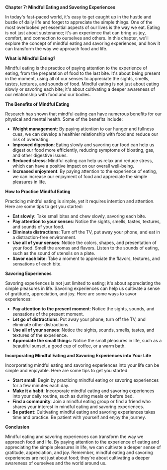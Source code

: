 <p><strong>Chapter 7: Mindful Eating and Savoring Experiences</strong></p>

<p>In today's fast-paced world, it's easy to get caught up in the hustle and bustle of daily life and forget to appreciate the simple things. One of the most overlooked yet essential aspects of our lives is the way we eat. Eating is not just about sustenance; it's an experience that can bring us joy, comfort, and connection to ourselves and others. In this chapter, we'll explore the concept of mindful eating and savoring experiences, and how it can transform the way we approach food and life.</p>

<p><strong>What is Mindful Eating?</strong></p>

<p>Mindful eating is the practice of paying attention to the experience of eating, from the preparation of food to the last bite. It's about being present in the moment, using all of our senses to appreciate the sights, smells, tastes, textures, and sounds of food. Mindful eating is not just about eating slowly or savoring each bite; it's about cultivating a deeper awareness of our relationship with food and our bodies.</p>

<p><strong>The Benefits of Mindful Eating</strong></p>

<p>Research has shown that mindful eating can have numerous benefits for our physical and mental health. Some of the benefits include:</p>

<ul>
<li><strong>Weight management</strong>: By paying attention to our hunger and fullness cues, we can develop a healthier relationship with food and reduce our risk of overeating.</li>
<li><strong>Improved digestion</strong>: Eating slowly and savoring our food can help us digest our food more efficiently, reducing symptoms of bloating, gas, and other digestive issues.</li>
<li><strong>Reduced stress</strong>: Mindful eating can help us relax and reduce stress, which can have a positive impact on our overall well-being.</li>
<li><strong>Increased enjoyment</strong>: By paying attention to the experience of eating, we can increase our enjoyment of food and appreciate the simple pleasures in life.</li>
</ul>

<p><strong>How to Practice Mindful Eating</strong></p>

<p>Practicing mindful eating is simple, yet it requires intention and attention. Here are some tips to get you started:</p>

<ul>
<li><strong>Eat slowly</strong>: Take small bites and chew slowly, savoring each bite.</li>
<li><strong>Pay attention to your senses</strong>: Notice the sights, smells, tastes, textures, and sounds of your food.</li>
<li><strong>Eliminate distractions</strong>: Turn off the TV, put away your phone, and eat in a distraction-free environment.</li>
<li><strong>Use all of your senses</strong>: Notice the colors, shapes, and presentation of your food. Smell the aromas and flavors. Listen to the sounds of eating, such as the sound of utensils on a plate.</li>
<li><strong>Savor each bite</strong>: Take a moment to appreciate the flavors, textures, and sensations of each bite.</li>
</ul>

<p><strong>Savoring Experiences</strong></p>

<p>Savoring experiences is not just limited to eating; it's about appreciating the simple pleasures in life. Savoring experiences can help us cultivate a sense of gratitude, appreciation, and joy. Here are some ways to savor experiences:</p>

<ul>
<li><strong>Pay attention to the present moment</strong>: Notice the sights, sounds, and sensations of the present moment.</li>
<li><strong>Let go of distractions</strong>: Put away your phone, turn off the TV, and eliminate other distractions.</li>
<li><strong>Use all of your senses</strong>: Notice the sights, sounds, smells, tastes, and textures of the experience.</li>
<li><strong>Appreciate the small things</strong>: Notice the small pleasures in life, such as a beautiful sunset, a good cup of coffee, or a warm bath.</li>
</ul>

<p><strong>Incorporating Mindful Eating and Savoring Experiences into Your Life</strong></p>

<p>Incorporating mindful eating and savoring experiences into your life can be simple and enjoyable. Here are some tips to get you started:</p>

<ul>
<li><strong>Start small</strong>: Begin by practicing mindful eating or savoring experiences for a few minutes each day.</li>
<li><strong>Make it a habit</strong>: Incorporate mindful eating and savoring experiences into your daily routine, such as during meals or before bed.</li>
<li><strong>Find a community</strong>: Join a mindful eating group or find a friend who shares your interest in mindful eating and savoring experiences.</li>
<li><strong>Be patient</strong>: Cultivating mindful eating and savoring experiences takes time and practice. Be patient with yourself and enjoy the journey.</li>
</ul>

<p><strong>Conclusion</strong></p>

<p>Mindful eating and savoring experiences can transform the way we approach food and life. By paying attention to the experience of eating and appreciating the simple pleasures in life, we can cultivate a deeper sense of gratitude, appreciation, and joy. Remember, mindful eating and savoring experiences are not just about food; they're about cultivating a deeper awareness of ourselves and the world around us.</p>
